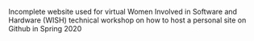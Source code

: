 Incomplete website used for virtual Women Involved in Software and Hardware (WISH) technical workshop on how to host a personal site on Github in Spring 2020
